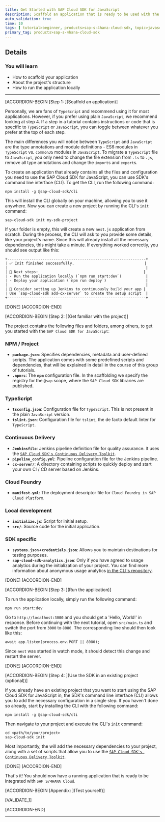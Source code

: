 ```yaml
---
title: Get Started with SAP Cloud SDK for JavaScript
description: Scaffold an application that is ready to be used with the SAP Cloud SDK for JavaScript.
auto_validation: true
time: 10
tags: [ tutorial>beginner, products>sap-s-4hana-cloud-sdk, topic>javascript ]
primary_tag: products>sap-s-4hana-cloud-sdk
---
```


## Details

### You will learn

 - How to scaffold your application
 - About the project's structure
 - How to run the application locally

---

[ACCORDION-BEGIN [Step 1: ](Scaffold an application)]

Personally, we are fans of `TypeScript` and recommend using it for most applications. However, if you prefer using plain `JavaScript`, we recommend looking at step 4. If a step in a tutorial contains instructions or code that is specific to `TypeScript` or `JavaScript`, you can toggle between whatever you prefer at the top of each step.

The main differences you will notice between `TypeScript` and `JavaScript` are the type annotations and module definitions - ES6 modules in `TypeScript` vs. `commonJS` modules in `JavaScript`. To migrate a `TypeScript` file to `JavaScript`, you only need to change the file extension from `.ts` to `.js`, remove all type annotations and change the `import`s and `export`s.

To create an application that already contains all the files and configuration you need to use the SAP Cloud SDK for JavaScript, you can use SDK's command line interface (CLI). To get the CLI, run the following command:

```Shell
npm install -g @sap-cloud-sdk/cli
```

This will install the CLI globally on your machine, allowing you to use it anywhere.
Now you can create a new project by running the CLI's `init` command:

```Shell
sap-cloud-sdk init my-sdk-project
```

If your folder is empty, this will create a new `nest.js` application from scratch. During the process, the CLI will ask to you provide some details, like your project's name. Since this will already install all the necessary dependencies, this might take a minute. If everything worked correctly, you should see output like this:

```Shell
+---------------------------------------------------------------+
| ✅ Init finished successfully.                                |
|                                                               |
| 🚀 Next steps:                                                |
| - Run the application locally (`npm run start:dev`)           |
| - Deploy your application (`npm run deploy`)                  |
|                                                               |
| 🔨 Consider setting up Jenkins to continuously build your app |
| Use `sap-cloud-sdk add-cx-server` to create the setup script  |
+---------------------------------------------------------------+
```

[DONE]
[ACCORDION-END]

[ACCORDION-BEGIN [Step 2: ](Get familiar with the project)]

The project contains the following files and folders, among others, to get you started with the `SAP Cloud SDK for JavaScript`:

### NPM / Project

- **`package.json`**: Specifies dependencies, metadata and user-defined scripts. The application comes with some predefined scripts and dependencies, that will be explained in detail in the course of this group of tutorials.
- **`.npmrc`**: The **`npm`** configuration file. In the scaffolding we specify the registry for the `@sap` scope, where the `SAP Cloud SDK` libraries are published.

### TypeScript

- **`tsconfig.json`**: Configuration file for `TypeScript`. This is not present in the plain `JavaScript` version.
- **`tslint.json`**: Configuration file for `tslint`, the de facto default linter for `TypeScript`.

### Continuous Delivery

- **`Jenkinsfile`**: Jenkins pipeline definition file for quality assurance. It uses the [`SAP Cloud SDK's Continuous Delivery Toolkit`](https://github.com/SAP/cloud-s4-sdk-pipeline).
- **`pipeline_config.yml`**: Pipeline configuration file for the Jenkins pipeline.
- **`cx-server/`**: A directory containing scripts to quickly deploy and start your own CI / CD server based on Jenkins.

### Cloud Foundry

- **`manifest.yml`**: The deployment descriptor file for `Cloud Foundry in SAP Cloud Platform`.

### Local development

- **`initialize.js`**: Script for initial setup.
- **`src/`**: Source code for the initial application.

### SDK specific

- **`systems.json`+`credentials.json`**: Allows you to maintain destinations for testing purposes.
- **`sap-cloud-sdk-analytics.json`**: Only if you have agreed to usage analytics during the initialization of your project. You can find more information about anonymous usage analytics [in the CLI's repository](https://github.com/SAP/cloud-sdk-cli/blob/master/usage-analytics.md).

[DONE]
[ACCORDION-END]

[ACCORDION-BEGIN [Step 3: ](Run the application)]

To run the application locally, simply run the following command:

```Shell
npm run start:dev
```

Go to `http://localhost:3000` and you should get a 'Hello, World!' in response. Before continuing with the next tutorial, open `src/main.ts` and switch the port from `3000` to `8080`. The corresponding line should then look like this:

```JavaScript/TypeScript
await app.listen(process.env.PORT || 8080);
```

Since `nest` was started in watch mode, it should detect this change and restart the server.

[DONE]
[ACCORDION-END]

[ACCORDION-BEGIN [Step 4: ](Use the SDK in an existing project (optional))]

If you already have an existing project that you want to start using the SAP Cloud SDK for JavaScript in, the SDK's command line interface (CLI) allows you to add the necessary configuration in a single step. If you haven't done so already, start by installing the CLI with the following command:

```Shell
npm install -g @sap-cloud-sdk/cli
```

Then navigate to your project and execute the CLI's `init` command:

```Shell
cd <path/to/your/project>
sap-cloud-sdk init
```

Most importantly, the will add the necessary dependencies to your project, along with a set of scripts that allow you to use the [`SAP Cloud SDK's Continuous Delivery Toolkit`](https://github.com/SAP/cloud-s4-sdk-pipeline).

[DONE]
[ACCORDION-END]

That's it! You should now have a running application that is ready to be integrated with `SAP S/4HANA Cloud`.

[ACCORDION-BEGIN [Appendix: ](Test yourself)]

[VALIDATE_1]

[ACCORDION-END]

---
